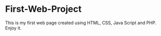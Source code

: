 # First-Web-Project
This is my first web page created using HTML, CSS, Java Script and PHP. Enjoy it.
